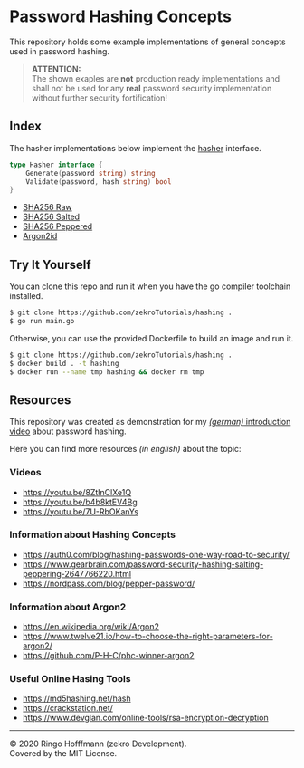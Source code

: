 # Password Hashing Concepts

This repository holds some example implementations of general concepts used in password hashing.

> **ATTENTION:**  
> The shown exaples are **not** production ready implementations and shall not be used for any **real** password security implementation without further security fortification!

## Index

The hasher implementations below implement the [hasher](pkg/hasher.go) interface.
```go
type Hasher interface {
	Generate(password string) string
	Validate(password, hash string) bool
}
```

- [SHA256 Raw](pkg/impl/sha256_raw.go)
- [SHA256 Salted](pkg/impl/sha256_salted.go)
- [SHA256 Peppered](pkg/impl/sha256_peppered.go)
- [Argon2id](pkg/impl/argon2id.go)

## Try It Yourself

You can clone this repo and run it when you have the go compiler toolchain installed.
```bash
$ git clone https://github.com/zekroTutorials/hashing .
$ go run main.go
```

Otherwise, you can use the provided Dockerfile to build an image and run it.
```bash
$ git clone https://github.com/zekroTutorials/hashing .
$ docker build . -t hashing
$ docker run --name tmp hashing && docker rm tmp
```

## Resources

This repository was created as demonstration for my [*(german)* introduction video](https://youtu.be/OcKlnvKXbpg) about password hashing.

Here you can find more resources *(in english)* about the topic:

### Videos

- https://youtu.be/8ZtInClXe1Q
- https://youtu.be/b4b8ktEV4Bg
- https://youtu.be/7U-RbOKanYs

### Information about Hashing Concepts

- https://auth0.com/blog/hashing-passwords-one-way-road-to-security/
- https://www.gearbrain.com/password-security-hashing-salting-peppering-2647766220.html
- https://nordpass.com/blog/pepper-password/

### Information about Argon2

- https://en.wikipedia.org/wiki/Argon2
- https://www.twelve21.io/how-to-choose-the-right-parameters-for-argon2/
- https://github.com/P-H-C/phc-winner-argon2

### Useful Online Hasing Tools

- https://md5hashing.net/hash
- https://crackstation.net/
- https://www.devglan.com/online-tools/rsa-encryption-decryption

---

© 2020 Ringo Hofffmann (zekro Development).  
Covered by the MIT License.